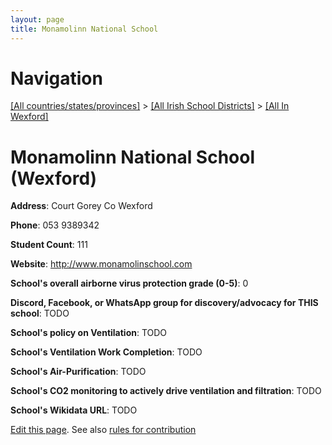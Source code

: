 ```yaml
---
layout: page
title: Monamolinn National School
---
```

# Navigation

[[All countries/states/provinces]](../../..) > [[All Irish School Districts]](../..) > [[All In Wexford]](..)

# Monamolinn National School (Wexford)

**Address**: Court Gorey Co Wexford

**Phone**: 053 9389342

**Student Count**: 111

**Website**: <http://www.monamolinschool.com>

**School's overall airborne virus protection grade (0-5)**: 0

**Discord, Facebook, or WhatsApp group for discovery/advocacy for THIS school**: TODO

**School's policy on Ventilation**: TODO

**School's Ventilation Work Completion**: TODO

**School's Air-Purification**: TODO

**School's CO2 monitoring to actively drive ventilation and filtration**: TODO

**School's Wikidata URL**: TODO


[Edit this page](https://github.com/ventilate-schools/Ireland/edit/main/./Wexford/Monamolinn_National_School.md). See also [rules for contribution](../../../contribution-rules/)